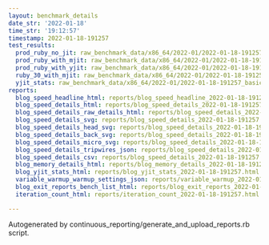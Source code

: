 ```yaml
---
layout: benchmark_details
date_str: '2022-01-18'
time_str: '19:12:57'
timestamp: 2022-01-18-191257
test_results:
  prod_ruby_no_jit: raw_benchmark_data/x86_64/2022-01/2022-01-18-191257_basic_benchmark_prod_ruby_no_jit.json
  prod_ruby_with_mjit: raw_benchmark_data/x86_64/2022-01/2022-01-18-191257_basic_benchmark_prod_ruby_with_mjit.json
  prod_ruby_with_yjit: raw_benchmark_data/x86_64/2022-01/2022-01-18-191257_basic_benchmark_prod_ruby_with_yjit.json
  ruby_30_with_mjit: raw_benchmark_data/x86_64/2022-01/2022-01-18-191257_basic_benchmark_ruby_30_with_mjit.json
  yjit_stats: raw_benchmark_data/x86_64/2022-01/2022-01-18-191257_basic_benchmark_yjit_stats.json
reports:
  blog_speed_headline_html: reports/blog_speed_headline_2022-01-18-191257.html
  blog_speed_details_html: reports/blog_speed_details_2022-01-18-191257.html
  blog_speed_details_raw_details_html: reports/blog_speed_details_2022-01-18-191257.raw_details.html
  blog_speed_details_svg: reports/blog_speed_details_2022-01-18-191257.svg
  blog_speed_details_head_svg: reports/blog_speed_details_2022-01-18-191257.head.svg
  blog_speed_details_back_svg: reports/blog_speed_details_2022-01-18-191257.back.svg
  blog_speed_details_micro_svg: reports/blog_speed_details_2022-01-18-191257.micro.svg
  blog_speed_details_tripwires_json: reports/blog_speed_details_2022-01-18-191257.tripwires.json
  blog_speed_details_csv: reports/blog_speed_details_2022-01-18-191257.csv
  blog_memory_details_html: reports/blog_memory_details_2022-01-18-191257.html
  blog_yjit_stats_html: reports/blog_yjit_stats_2022-01-18-191257.html
  variable_warmup_warmup_settings_json: reports/variable_warmup_2022-01-18-191257.warmup_settings.json
  blog_exit_reports_bench_list_html: reports/blog_exit_reports_2022-01-18-191257.bench_list.html
  iteration_count_html: reports/iteration_count_2022-01-18-191257.html

---
```

Autogenerated by continuous_reporting/generate_and_upload_reports.rb script.
